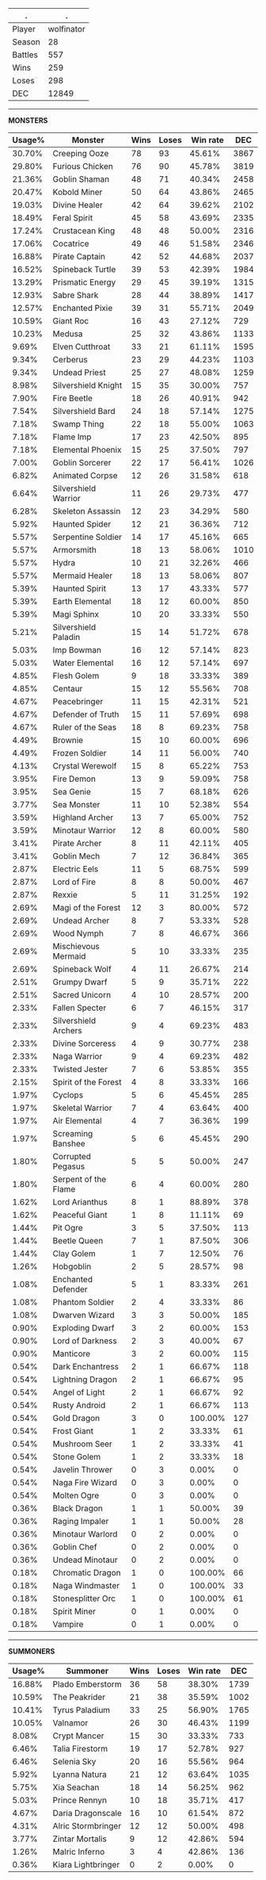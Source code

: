 .|.
|-|-
Player|wolfinator
Season|28
Battles|557
Wins|259
Loses|298
DEC|12849

---
**MONSTERS**

Usage%|Monster|Wins|Loses|Win rate|DEC|
-|-|-|-|-|-|
30.70%|Creeping Ooze|78|93|45.61%|3867|
29.80%|Furious Chicken|76|90|45.78%|3819|
21.36%|Goblin Shaman|48|71|40.34%|2458|
20.47%|Kobold Miner|50|64|43.86%|2465|
19.03%|Divine Healer|42|64|39.62%|2102|
18.49%|Feral Spirit|45|58|43.69%|2335|
17.24%|Crustacean King|48|48|50.00%|2316|
17.06%|Cocatrice|49|46|51.58%|2346|
16.88%|Pirate Captain|42|52|44.68%|2037|
16.52%|Spineback Turtle|39|53|42.39%|1984|
13.29%|Prismatic Energy|29|45|39.19%|1315|
12.93%|Sabre Shark|28|44|38.89%|1417|
12.57%|Enchanted Pixie|39|31|55.71%|2049|
10.59%|Giant Roc|16|43|27.12%|729|
10.23%|Medusa|25|32|43.86%|1133|
9.69%|Elven Cutthroat|33|21|61.11%|1595|
9.34%|Cerberus|23|29|44.23%|1103|
9.34%|Undead Priest|25|27|48.08%|1259|
8.98%|Silvershield Knight|15|35|30.00%|757|
7.90%|Fire Beetle|18|26|40.91%|942|
7.54%|Silvershield Bard|24|18|57.14%|1275|
7.18%|Swamp Thing|22|18|55.00%|1063|
7.18%|Flame Imp|17|23|42.50%|895|
7.18%|Elemental Phoenix|15|25|37.50%|797|
7.00%|Goblin Sorcerer|22|17|56.41%|1026|
6.82%|Animated Corpse|12|26|31.58%|618|
6.64%|Silvershield Warrior|11|26|29.73%|477|
6.28%|Skeleton Assassin|12|23|34.29%|580|
5.92%|Haunted Spider|12|21|36.36%|712|
5.57%|Serpentine Soldier|14|17|45.16%|665|
5.57%|Armorsmith|18|13|58.06%|1010|
5.57%|Hydra|10|21|32.26%|466|
5.57%|Mermaid Healer|18|13|58.06%|807|
5.39%|Haunted Spirit|13|17|43.33%|577|
5.39%|Earth Elemental|18|12|60.00%|850|
5.39%|Magi Sphinx|10|20|33.33%|550|
5.21%|Silvershield Paladin|15|14|51.72%|678|
5.03%|Imp Bowman|16|12|57.14%|823|
5.03%|Water Elemental|16|12|57.14%|697|
4.85%|Flesh Golem|9|18|33.33%|389|
4.85%|Centaur|15|12|55.56%|708|
4.67%|Peacebringer|11|15|42.31%|521|
4.67%|Defender of Truth|15|11|57.69%|698|
4.67%|Ruler of the Seas|18|8|69.23%|758|
4.49%|Brownie|15|10|60.00%|696|
4.49%|Frozen Soldier|14|11|56.00%|740|
4.13%|Crystal Werewolf|15|8|65.22%|753|
3.95%|Fire Demon|13|9|59.09%|758|
3.95%|Sea Genie|15|7|68.18%|626|
3.77%|Sea Monster|11|10|52.38%|554|
3.59%|Highland Archer|13|7|65.00%|752|
3.59%|Minotaur Warrior|12|8|60.00%|580|
3.41%|Pirate Archer|8|11|42.11%|405|
3.41%|Goblin Mech|7|12|36.84%|365|
2.87%|Electric Eels|11|5|68.75%|599|
2.87%|Lord of Fire|8|8|50.00%|467|
2.87%|Rexxie|5|11|31.25%|192|
2.69%|Magi of the Forest|12|3|80.00%|572|
2.69%|Undead Archer|8|7|53.33%|528|
2.69%|Wood Nymph|7|8|46.67%|366|
2.69%|Mischievous Mermaid|5|10|33.33%|235|
2.69%|Spineback Wolf|4|11|26.67%|214|
2.51%|Grumpy Dwarf|5|9|35.71%|222|
2.51%|Sacred Unicorn|4|10|28.57%|200|
2.33%|Fallen Specter|6|7|46.15%|317|
2.33%|Silvershield Archers|9|4|69.23%|483|
2.33%|Divine Sorceress|4|9|30.77%|238|
2.33%|Naga Warrior|9|4|69.23%|482|
2.33%|Twisted Jester|7|6|53.85%|355|
2.15%|Spirit of the Forest|4|8|33.33%|166|
1.97%|Cyclops|5|6|45.45%|285|
1.97%|Skeletal Warrior|7|4|63.64%|400|
1.97%|Air Elemental|4|7|36.36%|199|
1.97%|Screaming Banshee|5|6|45.45%|290|
1.80%|Corrupted Pegasus|5|5|50.00%|247|
1.80%|Serpent of the Flame|6|4|60.00%|280|
1.62%|Lord Arianthus|8|1|88.89%|378|
1.62%|Peaceful Giant|1|8|11.11%|69|
1.44%|Pit Ogre|3|5|37.50%|113|
1.44%|Beetle Queen|7|1|87.50%|306|
1.44%|Clay Golem|1|7|12.50%|76|
1.26%|Hobgoblin|2|5|28.57%|98|
1.08%|Enchanted Defender|5|1|83.33%|261|
1.08%|Phantom Soldier|2|4|33.33%|86|
1.08%|Dwarven Wizard|3|3|50.00%|185|
0.90%|Exploding Dwarf|3|2|60.00%|153|
0.90%|Lord of Darkness|2|3|40.00%|67|
0.90%|Manticore|3|2|60.00%|115|
0.54%|Dark Enchantress|2|1|66.67%|118|
0.54%|Lightning Dragon|2|1|66.67%|95|
0.54%|Angel of Light|2|1|66.67%|92|
0.54%|Rusty Android|2|1|66.67%|113|
0.54%|Gold Dragon|3|0|100.00%|127|
0.54%|Frost Giant|1|2|33.33%|61|
0.54%|Mushroom Seer|1|2|33.33%|41|
0.54%|Stone Golem|1|2|33.33%|18|
0.54%|Javelin Thrower|0|3|0.00%|0|
0.54%|Naga Fire Wizard|0|3|0.00%|0|
0.54%|Molten Ogre|0|3|0.00%|0|
0.36%|Black Dragon|1|1|50.00%|39|
0.36%|Raging Impaler|1|1|50.00%|28|
0.36%|Minotaur Warlord|0|2|0.00%|0|
0.36%|Goblin Chef|0|2|0.00%|0|
0.36%|Undead Minotaur|0|2|0.00%|0|
0.18%|Chromatic Dragon|1|0|100.00%|66|
0.18%|Naga Windmaster|1|0|100.00%|33|
0.18%|Stonesplitter Orc|1|0|100.00%|61|
0.18%|Spirit Miner|0|1|0.00%|0|
0.18%|Vampire|0|1|0.00%|0|

---
**SUMMONERS**

Usage%|Summoner|Wins|Loses|Win rate|DEC|
-|-|-|-|-|-|
16.88%|Plado Emberstorm|36|58|38.30%|1739|
10.59%|The Peakrider|21|38|35.59%|1002|
10.41%|Tyrus Paladium|33|25|56.90%|1765|
10.05%|Valnamor|26|30|46.43%|1199|
8.08%|Crypt Mancer|15|30|33.33%|733|
6.46%|Talia Firestorm|19|17|52.78%|927|
6.46%|Selenia Sky|20|16|55.56%|964|
5.92%|Lyanna Natura|21|12|63.64%|1035|
5.75%|Xia Seachan|18|14|56.25%|962|
5.03%|Prince Rennyn|10|18|35.71%|417|
4.67%|Daria Dragonscale|16|10|61.54%|872|
4.31%|Alric Stormbringer|12|12|50.00%|498|
3.77%|Zintar Mortalis|9|12|42.86%|594|
1.26%|Malric Inferno|3|4|42.86%|136|
0.36%|Kiara Lightbringer|0|2|0.00%|0|
